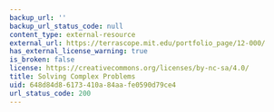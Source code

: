 ```yaml
---
backup_url: ''
backup_url_status_code: null
content_type: external-resource
external_url: https://terrascope.mit.edu/portfolio_page/12-000/
has_external_license_warning: true
is_broken: false
license: https://creativecommons.org/licenses/by-nc-sa/4.0/
title: Solving Complex Problems
uid: 648d84d8-6173-410a-84aa-fe0590d79ce4
url_status_code: 200
---
```

